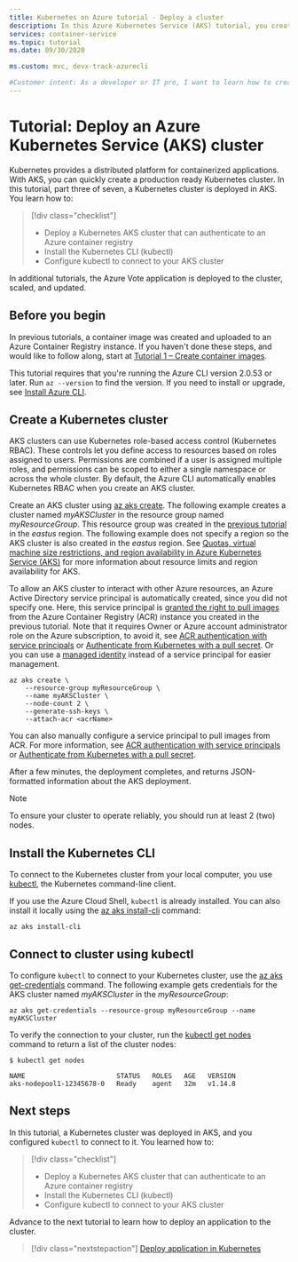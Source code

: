 ```yaml
---
title: Kubernetes on Azure tutorial - Deploy a cluster
description: In this Azure Kubernetes Service (AKS) tutorial, you create an AKS cluster and use kubectl to connect to the Kubernetes master node.
services: container-service
ms.topic: tutorial
ms.date: 09/30/2020

ms.custom: mvc, devx-track-azurecli

#Customer intent: As a developer or IT pro, I want to learn how to create an Azure Kubernetes Service (AKS) cluster so that I can deploy and run my own applications.
---
```


# Tutorial: Deploy an Azure Kubernetes Service (AKS) cluster

Kubernetes provides a distributed platform for containerized applications. With AKS, you can quickly create a production ready Kubernetes cluster. In this tutorial, part three of seven, a Kubernetes cluster is deployed in AKS. You learn how to:

> [!div class="checklist"]
> * Deploy a Kubernetes AKS cluster that can authenticate to an Azure container registry
> * Install the Kubernetes CLI (kubectl)
> * Configure kubectl to connect to your AKS cluster

In additional tutorials, the Azure Vote application is deployed to the cluster, scaled, and updated.

## Before you begin

In previous tutorials, a container image was created and uploaded to an Azure Container Registry instance. If you haven't done these steps, and would like to follow along, start at [Tutorial 1 – Create container images][aks-tutorial-prepare-app].

This tutorial requires that you're running the Azure CLI version 2.0.53 or later. Run `az --version` to find the version. If you need to install or upgrade, see [Install Azure CLI][azure-cli-install].

## Create a Kubernetes cluster

AKS clusters can use Kubernetes role-based access control (Kubernetes RBAC). These controls let you define access to resources based on roles assigned to users. Permissions are combined if a user is assigned multiple roles, and permissions can be scoped to either a single namespace or across the whole cluster. By default, the Azure CLI automatically enables Kubernetes RBAC when you create an AKS cluster.

Create an AKS cluster using [az aks create][]. The following example creates a cluster named *myAKSCluster* in the resource group named *myResourceGroup*. This resource group was created in the [previous tutorial][aks-tutorial-prepare-acr] in the *eastus* region. The following example does not specify a region so the AKS cluster is also created in the *eastus* region. See [Quotas, virtual machine size restrictions, and region availability in Azure Kubernetes Service (AKS)][quotas-skus-regions] for more information about resource limits and region availability for AKS.

To allow an AKS cluster to interact with other Azure resources, an Azure Active Directory service principal is automatically created, since you did not specify one. Here, this service principal is [granted the right to pull images][container-registry-integration] from the Azure Container Registry (ACR) instance you created in the previous tutorial. Note that it requires Owner or Azure account administrator role on the Azure subscription, to avoid it, see [ACR authentication with service principals](../container-registry/container-registry-auth-service-principal.md) or [Authenticate from Kubernetes with a pull secret](../container-registry/container-registry-auth-kubernetes.md). Or you can use a [managed identity](use-managed-identity.md) instead of a service principal for easier management.

```azurecli
az aks create \
    --resource-group myResourceGroup \
    --name myAKSCluster \
    --node-count 2 \
    --generate-ssh-keys \
    --attach-acr <acrName>
```

You can also manually configure a service principal to pull images from ACR. For more information, see [ACR authentication with service principals](../container-registry/container-registry-auth-service-principal.md) or [Authenticate from Kubernetes with a pull secret](../container-registry/container-registry-auth-kubernetes.md).

After a few minutes, the deployment completes, and returns JSON-formatted information about the AKS deployment.

> [!NOTE]
> To ensure your cluster to operate reliably, you should run at least 2 (two) nodes.

## Install the Kubernetes CLI

To connect to the Kubernetes cluster from your local computer, you use [kubectl][kubectl], the Kubernetes command-line client.

If you use the Azure Cloud Shell, `kubectl` is already installed. You can also install it locally using the [az aks install-cli][] command:

```azurecli
az aks install-cli
```

## Connect to cluster using kubectl

To configure `kubectl` to connect to your Kubernetes cluster, use the [az aks get-credentials][] command. The following example gets credentials for the AKS cluster named *myAKSCluster* in the *myResourceGroup*:

```azurecli
az aks get-credentials --resource-group myResourceGroup --name myAKSCluster
```

To verify the connection to your cluster, run the [kubectl get nodes][kubectl-get] command to return a list of the cluster nodes:

```
$ kubectl get nodes

NAME                       STATUS   ROLES   AGE   VERSION
aks-nodepool1-12345678-0   Ready    agent   32m   v1.14.8
```

## Next steps

In this tutorial, a Kubernetes cluster was deployed in AKS, and you configured `kubectl` to connect to it. You learned how to:

> [!div class="checklist"]
> * Deploy a Kubernetes AKS cluster that can authenticate to an Azure container registry
> * Install the Kubernetes CLI (kubectl)
> * Configure kubectl to connect to your AKS cluster

Advance to the next tutorial to learn how to deploy an application to the cluster.

> [!div class="nextstepaction"]
> [Deploy application in Kubernetes][aks-tutorial-deploy-app]

<!-- LINKS - external -->
[kubectl]: https://kubernetes.io/docs/user-guide/kubectl/
[kubectl-get]: https://kubernetes.io/docs/reference/generated/kubectl/kubectl-commands#get

<!-- LINKS - internal -->
[aks-tutorial-deploy-app]: ./tutorial-kubernetes-deploy-application.md
[aks-tutorial-prepare-acr]: ./tutorial-kubernetes-prepare-acr.md
[aks-tutorial-prepare-app]: ./tutorial-kubernetes-prepare-app.md
[az ad sp create-for-rbac]: /cli/azure/ad/sp#az-ad-sp-create-for-rbac
[az acr show]: /cli/azure/acr#az-acr-show
[az role assignment create]: /cli/azure/role/assignment#az-role-assignment-create
[az aks create]: /cli/azure/aks#az-aks-create
[az aks install-cli]: /cli/azure/aks#az-aks-install-cli
[az aks get-credentials]: /cli/azure/aks#az-aks-get-credentials
[azure-cli-install]: /cli/azure/install-azure-cli
[container-registry-integration]: ./cluster-container-registry-integration.md
[quotas-skus-regions]: quotas-skus-regions.md
